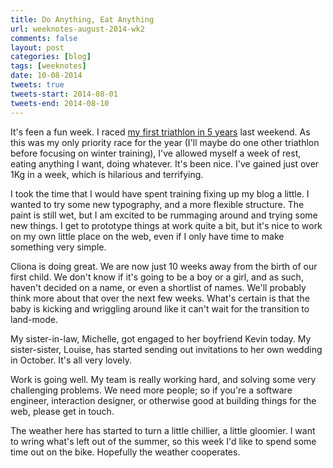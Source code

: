 ```yaml
---
title: Do Anything, Eat Anything
url: weeknotes-august-2014-wk2
comments: false
layout: post
categories: [blog]
tags: [weeknotes]
date: 10-08-2014
tweets: true
tweets-start: 2014-08-01
tweets-end: 2014-08-10
---
```

It's feen a fun week. I raced [my first triathlon in 5 years](/blog/london-triathlon-2014-race-notes) last weekend. As this was my only priority race for the year (I'll maybe do one other triathlon before focusing on winter training), I've allowed myself a week of rest, eating anything I want, doing whatever. It's been nice. I've gained just over 1Kg in a week, which is hilarious and terrifying. 

I took the time that I would have spent training fixing up my blog a little. I wanted to try some new typography, and a more flexible structure. The paint is still wet, but I am excited to be rummaging around and trying some new things. I get to prototype things at work quite a bit, but it's nice to work on my own little place on the web, even if I only have time to make something very simple.

Cliona is doing great. We are now just 10 weeks away from the birth of our first child. We don't know if it's going to be a boy or a girl, and as such, haven't decided on a name, or even a shortlist of names. We'll probably think more about that over the next few weeks. What's certain is that the baby is kicking and wriggling around like it can't wait for the transition to land-mode. 

My sister-in-law, Michelle, got engaged to her boyfriend Kevin today. My sister-sister, Louise, has started sending out invitations to her own wedding in October. It's all very lovely.

Work is going well. My team is really working hard, and solving some very challenging problems. We need more people; so if you're a software engineer, interaction designer, or otherwise good at building things for the web, please get in touch. 

The weather here has started to turn a little chillier, a little gloomier. I want to wring what's left out of the summer, so this week I'd like to spend some time out on the bike. Hopefully the weather cooperates.
